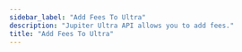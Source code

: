 ```yaml
---
sidebar_label: "Add Fees To Ultra"
description: "Jupiter Ultra API allows you to add fees."
title: "Add Fees To Ultra"
---
```


<head>
    <title>Add Fees To Ultra</title>
    <meta name="twitter:card" content="summary" />
</head>
